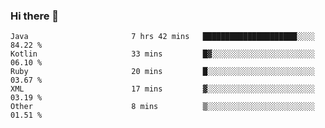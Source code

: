 ### Hi there 👋

<!--START_SECTION:waka-->

```text
Java                       7 hrs 42 mins   █████████████████████░░░░   84.22 %
Kotlin                     33 mins         █▓░░░░░░░░░░░░░░░░░░░░░░░   06.10 %
Ruby                       20 mins         █░░░░░░░░░░░░░░░░░░░░░░░░   03.67 %
XML                        17 mins         ▓░░░░░░░░░░░░░░░░░░░░░░░░   03.19 %
Other                      8 mins          ▒░░░░░░░░░░░░░░░░░░░░░░░░   01.51 %
```

<!--END_SECTION:waka-->

<!--
**jerry-shao/jerry-shao** is a ✨ _special_ ✨ repository because its `README.md` (this file) appears on your GitHub profile.

Here are some ideas to get you started:

- 🔭 I’m currently working on ...
- 🌱 I’m currently learning ...
- 👯 I’m looking to collaborate on ...
- 🤔 I’m looking for help with ...
- 💬 Ask me about ...
- 📫 How to reach me: ...
- 😄 Pronouns: ...
- ⚡ Fun fact: ...
-->
